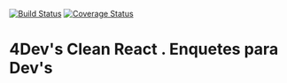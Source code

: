 [![Build Status](https://app.travis-ci.com/lucazweb/clean-react-manguinhos.svg?token=uytVDEkLEAQrb4D3B4SZ&branch=master)](https://app.travis-ci.com/lucazweb/clean-react-manguinhos)
[![Coverage Status](https://coveralls.io/repos/github/lucazweb/clean-react-manguinhos/badge.svg?branch=master)](https://coveralls.io/github/lucazweb/clean-react-manguinhos?branch=master)

# 4Dev's Clean React . Enquetes para Dev's
